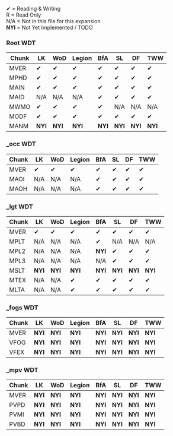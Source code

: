 ✔ = Reading & Writing<br>
R = Read Only<br>
N/A = Not in this file for this expansion<br>
**NYI** = Not Yet Implemented / TODO

### Root WDT
|Chunk|LK|WoD|Legion|BfA|SL|DF|TWW|
|-----|-----|-----|-----|-----|-----|-----|-----|
|MVER|✔|✔|✔|✔|✔|✔|✔|
|MPHD|✔|✔|✔|✔|✔|✔|✔|
|MAIN|✔|✔|✔|✔|✔|✔|✔|
|MAID|N/A|N/A|N/A|✔|✔|✔|✔|
|MWMO|✔|✔|✔|✔|N/A|N/A|N/A|
|MODF|✔|✔|✔|✔|✔|✔|✔|
|MANM|**NYI**|**NYI**|**NYI**|**NYI**|**NYI**|**NYI**|**NYI**|

### _occ WDT
|Chunk|LK|WoD|Legion|BfA|SL|DF|TWW|
|-----|-----|-----|-----|-----|-----|-----|-----|
|MVER|✔|✔|✔|✔|✔|✔|✔|
|MAOI|N/A|N/A|N/A|✔|✔|✔|✔|
|MAOH|N/A|N/A|N/A|✔|✔|✔|✔|

### _lgt WDT
|Chunk|LK|WoD|Legion|BfA|SL|DF|TWW|
|-----|-----|-----|-----|-----|-----|-----|-----|
|MVER|✔|✔|✔|✔|✔|✔|✔|
|MPLT|N/A|N/A|N/A|✔|N/A|N/A|N/A|
|MPL2|N/A|N/A|N/A|**NYI**|✔|✔|✔|
|MPL3|N/A|N/A|N/A|N/A|✔|✔|✔|
|MSLT|**NYI**|**NYI**|**NYI**|**NYI**|**NYI**|**NYI**|**NYI**|
|MTEX|N/A|N/A|✔|✔|✔|✔|✔|
|MLTA|N/A|N/A|✔|✔|✔|✔|✔|

### _fogs WDT
|Chunk|LK|WoD|Legion|BfA|SL|DF|TWW|
|-----|-----|-----|-----|-----|-----|-----|-----|
|MVER|**NYI**|**NYI**|**NYI**|**NYI**|**NYI**|**NYI**|**NYI**|
|VFOG|**NYI**|**NYI**|**NYI**|**NYI**|**NYI**|**NYI**|**NYI**|
|VFEX|**NYI**|**NYI**|**NYI**|**NYI**|**NYI**|**NYI**|**NYI**|

### _mpv WDT
|Chunk|LK|WoD|Legion|BfA|SL|DF|TWW|
|-----|-----|-----|-----|-----|-----|-----|-----|
|MVER|**NYI**|**NYI**|**NYI**|**NYI**|**NYI**|**NYI**|**NYI**|
|PVPD|**NYI**|**NYI**|**NYI**|**NYI**|**NYI**|**NYI**|**NYI**|
|PVMI|**NYI**|**NYI**|**NYI**|**NYI**|**NYI**|**NYI**|**NYI**|
|PVBD|**NYI**|**NYI**|**NYI**|**NYI**|**NYI**|**NYI**|**NYI**|

